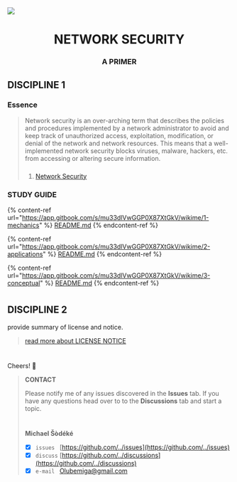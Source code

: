 <!--
[ file: README.md ] =======================================================================

[ description     ] -----------------------------------------------------------------------

	text file containing blah..

[ explanation     ] -----------------------------------------------------------------------

	the purpose of this text file is to blah..
-->

<!--banner: [1920 x 620]-->
<img src="https://www.littlesun365.com/assets/uploads/1920x620/2018030709120852305.jpg"/>
<h1 align="center"> NETWORK SECURITY </h1>
<h3 align="center"> A PRIMER </h2>

<!--discipline-1-->

## DISCIPLINE 1

### Essence

> Network security is an over-arching term that describes the policies and procedures implemented by a network administrator
> to avoid and keep track of unauthorized access, exploitation, modification, or denial of the network and network resources.
> This means that a well-implemented network security blocks viruses, malware, hackers, etc. from accessing or altering secure
> information.
>
> ###
>
> 1. [Network Security](https://www.techopedia.com/definition/24783/network-security)

### STUDY GUIDE

<!--mechanics-->

{% content-ref url="https://app.gitbook.com/s/mu33dlVwGGP0X87XtGkV/wikime/1-mechanics" %}
[README.md](WIKIME/1-mechanics/README.md)
{% endcontent-ref %}

<!--applications-->

{% content-ref url="https://app.gitbook.com/s/mu33dlVwGGP0X87XtGkV/wikime/2-applications" %}
[README.md](WIKIME/2-applications/README.md)
{% endcontent-ref %}

<!--concpetual-->

{% content-ref url="https://app.gitbook.com/s/mu33dlVwGGP0X87XtGkV/wikime/3-conceptual" %}
[README.md](WIKIME/3-conceptual/README.md)
{% endcontent-ref %}

#

<!--discipline-2-->
## DISCIPLINE 2
provide summary of license and notice.
> [read more about LICENSE NOTICE](WIKIME/0-license-notice/README.md)

#

<!--contact-->
Cheers! 👋
> **CONTACT**
>
> Please notify me of any issues discovered in the **Issues** tab. If you have any questions head over to
> to the **Discussions** tab and start a topic.
> #
> **Michael Šòdéké**
> - [X] `issues ` [https://github.com/../issues](https://github.com/../issues)
> - [X] `discuss` [https://github.com/../discussions](https://github.com/../discussions)
> - [X] `e-mail ` Olubemiga@gmail.com
